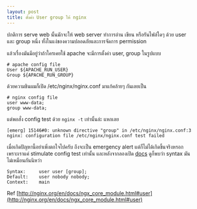 ```yaml
---
layout: post
title: ตั้งค่า User group ให้ nginx
---
```


ปกติการ serve web นั้นมักจะให้ web server ทำการอ่าน เขียน หรือรันไฟล์ใดๆ ด้วย user และ group หนึ่ง ทั้งในแง่ของความปลอดภัยและการจัดการ permission

แล้วเรื่องมันมีอยู่ว่าถ้าใครเคยใช้ apache จะมีการตั้งค่า user, group ในรูปแบบ

```
# apache config file
User ${APACHE_RUN_USER}
Group ${APACHE_RUN_GROUP}
```

ด้วยความชินผมก็เปิด /etc/nginx/nginx.conf มาแก้คล้ายๆ กันเลยเป็น

```
# nginx config file
user www-data;
group www-data;
```

แต่พอสั่ง config test ด้วย `nginx -t` เท่านั้นล่ะ แหกเลย

```
[emerg] 15146#0: unknown directive "group" in /etc/nginx/nginx.conf:3
nginx: configuration file /etc/nginx/nginx.conf test failed
```

เมื่อเกิดปัญหานี้อย่าเพิ่งตกใจไปครับ ถึงจะเป็น emergency alert แต่ก็ไม่ได้เกิดขึ้นจริงหรอก เพราะเราแค่ stimulate config test เท่านั้น และหลังจากลองเปิด [docs](http://nginx.org/en/docs/ngx_core_module.html#user) ดูก็พบว่า syntax มันไม่เหมือนกันนิหว่า

```
Syntax: 	user user [group];
Default: 	user nobody nobody;
Context: 	main
```

Ref [http://nginx.org/en/docs/ngx_core_module.html#user](http://nginx.org/en/docs/ngx_core_module.html#user)
